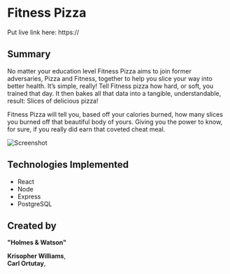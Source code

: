 # Fitness Pizza

Put live link here: https://

## Summary

No matter your education level Fitness Pizza aims to join former adversaries, Pizza and Fitness, together to help you slice your way into better health. It’s simple, really! Tell Fitness pizza how hard, or soft, you trained that day. It then bakes all that data into a tangible, understandable, result: Slices of delicious pizza!

Fitness Pizza will tell you, based off your calories burned, how many slices you burned off that beautiful body of yours. Giving you the power to know, for sure, if you really did earn that coveted cheat meal.

![Screenshot]("assets/landing-screenshot.png")

## Technologies Implemented 

- React
- Node
- Express
- PostgreSQL

## Created by

**"Holmes & Watson"**

**Krisopher Williams**, <br>
**Carl Ortutay**, 


